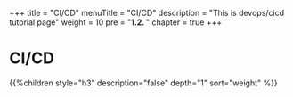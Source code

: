 +++
title = "CI/CD"
menuTitle = "CI/CD"
description = "This is devops/cicd tutorial page"
weight = 10 
pre = "<b>1.2. </b>"
chapter = true
+++

# CI/CD

{{%children style="h3" description="false" depth="1" sort="weight" %}}
